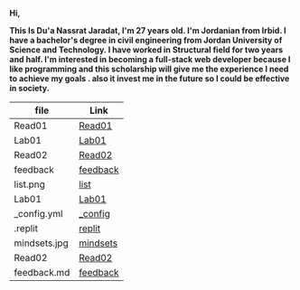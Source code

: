 
**Hi,**

**This Is Du'a Nassrat Jaradat, I'm 27 years old.
I'm Jordanian from Irbid. I have a bachelor's degree in civil engineering from Jordan University of Science and Technology.
I have worked in Structural field for two years and half.
I'm interested in becoming a full-stack web developer because I like programming and this scholarship will give me the experience I need to achieve my goals .
also it invest me in the future so I could be effective in society.**

| file     | Link       |
| ---------| -----------|
| Read01   | [Read01](https://replit.com/@duajaradat/Reading-notes#Read01.md) |
| Lab01    | [Lab01](https://replit.com/@duajaradat/Reading-notes#Lab01.md)   |
| Read02   |  [Read02](https://replit.com/@duajaradat/Reading-notes#Read02.md)   |
| feedback  |  [feedback](https://replit.com/@duajaradat/Reading-notes#feedback.md)|
| list.png | [list](https://replit.com/@duajaradat/Reading-notes#list.png)    |
| Lab01    | [Lab01](https://replit.com/@duajaradat/Reading-notes#Lab01.md)    |
| _config.yml|[_config](https://replit.com/@duajaradat/Reading-notes#_config.yml) |
| .replit  |  [replit](https://replit.com/@duajaradat/Reading-notes#.replit)  |
| mindsets.jpg|[mindsets](https://replit.com/@duajaradat/Reading-notes#mindsets.jpg) |
| Read02   |  [Read02](https://replit.com/@duajaradat/Reading-notes#Read02)  |
| feedback.md   |  [feedback](https://replit.com/@duajaradat/Reading-notes#feedback.md)  |




